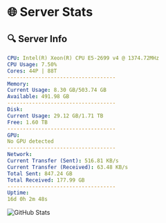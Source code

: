 # 🌐 Server Stats
## 🔍 Server Info
```yaml
CPU: Intel(R) Xeon(R) CPU E5-2699 v4 @ 1374.72MHz
CPU Usage: 7.50%
Cores: 44P | 88T
-----------------------------------
Memory:
Current Usage: 8.30 GB/503.74 GB
Available: 491.98 GB
-----------------------------------
Disk:
Current Usage: 29.12 GB/1.71 TB
Free: 1.60 TB
-----------------------------------
GPU:
No GPU detected
-----------------------------------
Network:
Current Transfer (Sent): 516.81 KB/s
Current Transfer (Received): 63.48 KB/s
Total Sent: 847.24 GB
Total Received: 177.99 GB
-----------------------------------
Uptime:
16d 0h 2m 48s
```
![GitHub Stats](https://img.shields.io/badge/Updated-2025-05-05_17:11:36-blue)